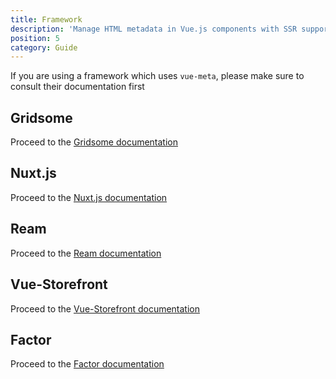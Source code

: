 ```yaml
---
title: Framework
description: 'Manage HTML metadata in Vue.js components with SSR support for Nuxt.js!'
position: 5
category: Guide
---
```


If you are using a framework which uses `vue-meta`, please make sure to consult their documentation first

## Gridsome

Proceed to the [Gridsome documentation](https://gridsome.org/docs)

## Nuxt.js

Proceed to the [Nuxt.js documentation](https://nuxtjs.org/api/pages-head)

## Ream

Proceed to the [Ream documentation](https://ream.js.org/)

## Vue-Storefront

Proceed to the [Vue-Storefront documentation](https://docs.vuestorefront.io/)

## Factor

Proceed to the [Factor documentation](https://factor.dev/docs/metainfo)
